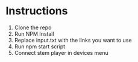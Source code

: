 # Instructions

1. Clone the repo
2. Run NPM Install
3. Replace input.txt with the links you want to use
4. Run npm start script
5. Connect stem player in devices menu
